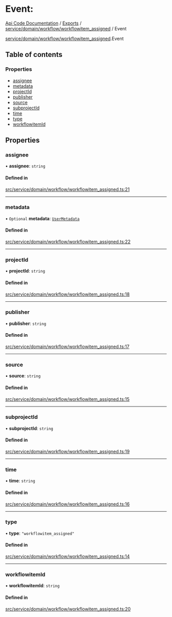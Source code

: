 # Event: 
 
[Api Code Documentation](../README.md) / [Exports](../modules.md) / [service/domain/workflow/workflowitem\_assigned](../modules/service_domain_workflow_workflowitem_assigned.md) / Event

[service/domain/workflow/workflowitem\_assigned](../modules/service_domain_workflow_workflowitem_assigned.md).Event

## Table of contents

### Properties

- [assignee](service_domain_workflow_workflowitem_assigned.Event.md#assignee)
- [metadata](service_domain_workflow_workflowitem_assigned.Event.md#metadata)
- [projectId](service_domain_workflow_workflowitem_assigned.Event.md#projectid)
- [publisher](service_domain_workflow_workflowitem_assigned.Event.md#publisher)
- [source](service_domain_workflow_workflowitem_assigned.Event.md#source)
- [subprojectId](service_domain_workflow_workflowitem_assigned.Event.md#subprojectid)
- [time](service_domain_workflow_workflowitem_assigned.Event.md#time)
- [type](service_domain_workflow_workflowitem_assigned.Event.md#type)
- [workflowitemId](service_domain_workflow_workflowitem_assigned.Event.md#workflowitemid)

## Properties

### assignee

• **assignee**: `string`

#### Defined in

[src/service/domain/workflow/workflowitem_assigned.ts:21](https://github.com/openkfw/TruBudget/blob/648f2bb/api/src/service/domain/workflow/workflowitem_assigned.ts#L21)

___

### metadata

• `Optional` **metadata**: [`UserMetadata`](../modules/service_domain_metadata.md#usermetadata)

#### Defined in

[src/service/domain/workflow/workflowitem_assigned.ts:22](https://github.com/openkfw/TruBudget/blob/648f2bb/api/src/service/domain/workflow/workflowitem_assigned.ts#L22)

___

### projectId

• **projectId**: `string`

#### Defined in

[src/service/domain/workflow/workflowitem_assigned.ts:18](https://github.com/openkfw/TruBudget/blob/648f2bb/api/src/service/domain/workflow/workflowitem_assigned.ts#L18)

___

### publisher

• **publisher**: `string`

#### Defined in

[src/service/domain/workflow/workflowitem_assigned.ts:17](https://github.com/openkfw/TruBudget/blob/648f2bb/api/src/service/domain/workflow/workflowitem_assigned.ts#L17)

___

### source

• **source**: `string`

#### Defined in

[src/service/domain/workflow/workflowitem_assigned.ts:15](https://github.com/openkfw/TruBudget/blob/648f2bb/api/src/service/domain/workflow/workflowitem_assigned.ts#L15)

___

### subprojectId

• **subprojectId**: `string`

#### Defined in

[src/service/domain/workflow/workflowitem_assigned.ts:19](https://github.com/openkfw/TruBudget/blob/648f2bb/api/src/service/domain/workflow/workflowitem_assigned.ts#L19)

___

### time

• **time**: `string`

#### Defined in

[src/service/domain/workflow/workflowitem_assigned.ts:16](https://github.com/openkfw/TruBudget/blob/648f2bb/api/src/service/domain/workflow/workflowitem_assigned.ts#L16)

___

### type

• **type**: ``"workflowitem_assigned"``

#### Defined in

[src/service/domain/workflow/workflowitem_assigned.ts:14](https://github.com/openkfw/TruBudget/blob/648f2bb/api/src/service/domain/workflow/workflowitem_assigned.ts#L14)

___

### workflowitemId

• **workflowitemId**: `string`

#### Defined in

[src/service/domain/workflow/workflowitem_assigned.ts:20](https://github.com/openkfw/TruBudget/blob/648f2bb/api/src/service/domain/workflow/workflowitem_assigned.ts#L20)
